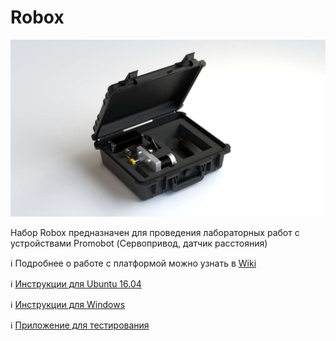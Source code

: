 # Robox

![device_image](https://github.com/Promobot-education/robox/blob/master/docs/res/robox.png "Robox") 

Набор Robox предназначен для проведения лабораторных работ с устройствами Promobot (Сервопривод, датчик расстояния)

ℹ️ Подробнее о работе с платформой можно узнать в [Wiki](https://github.com/shabu-rov/Robox/wiki)

ℹ️ [Инструкции для Ubuntu 16.04](https://github.com/shabu-rov/Robox/wiki/%D0%98%D0%BD%D1%81%D1%82%D1%80%D1%83%D0%BA%D1%86%D0%B8%D0%B8-Ubuntu-16.04)

ℹ️ [Инструкции для Windows](https://github.com/shabu-rov/Robox/wiki/%D0%98%D0%BD%D1%81%D1%82%D1%80%D1%83%D0%BA%D1%86%D0%B8%D0%B8-Windows)

ℹ️ [Приложение для тестирования](https://github.com/shabu-rov/TestDevices/wiki)
